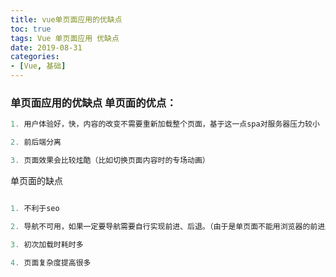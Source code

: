 ```yaml
---
title: vue单页面应用的优缺点
toc: true
tags: Vue 单页面应用 优缺点
date: 2019-08-31
categories:
- [Vue, 基础]
---
```



### 单页面应用的优缺点 单页面的优点： 
```js
1. 用户体验好，快，内容的改变不需要重新加载整个页面，基于这一点spa对服务器压力较小 

2. 前后端分离 

3. 页面效果会比较炫酷（比如切换页面内容时的专场动画） 
```

单页面的缺点 
```php

1. 不利于seo 

2. 导航不可用，如果一定要导航需要自行实现前进、后退。（由于是单页面不能用浏览器的前进后退功能，所以需要自己建立堆栈管理） 

3. 初次加载时耗时多 

4. 页面复杂度提高很多

```